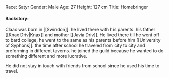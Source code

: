 Race: Satyr
Gender: Male
Age: 27
Height: 127 cm
Title: Homebringer
#### Backstory:

Claax was born in [[Swindon]]. he lived there with his parents. his father [[Knax Driv|Knax]] and mother [[Javia Driv]]. He lived there till he went off to bard college, he went to the same as his parents before him [[University of Syphons]]. the time after school he traveled from city to city and preforming in different taverns. he joined the guild because he wanted to do something different and more lucrative. 

He did not stay in touch with friends from school since he used his time to travel.